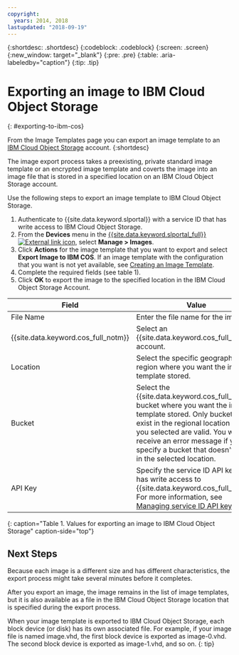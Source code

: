 ```yaml
---
copyright:
  years: 2014, 2018
lastupdated: "2018-09-19"
---
```


{:shortdesc: .shortdesc}
{:codeblock: .codeblock}
{:screen: .screen}
{:new_window: target="_blank"}
{:pre: .pre}
{:table: .aria-labeledby="caption"}
{:tip: .tip}

# Exporting an image to IBM Cloud Object Storage
{: #exporting-to-ibm-cos}

From the Image Templates page you can export an image template to an [IBM Cloud Object Storage](/docs/services/cloud-object-storage/about-cos.html) account. 
{:shortdesc}

The image export process takes a preexisting, private standard image template or an encrypted image template and coverts the image into an 
image file that is stored in a specified location on an IBM Cloud Object Storage account. 

Use the following steps to export an image template to IBM Cloud Object Storage.

1. Authenticate to {{site.data.keyword.slportal}} with a service ID that has write access to IBM Cloud Object Storage.
2. From the **Devices** menu in the [{{site.data.keyword.slportal_full}} ![External link icon](../../icons/launch-glyph.svg "External link icon")](https://control.softlayer.com/), select **Manage > Images**.
3. Click **Actions** for the image template that you want to export and select **Export Image to IBM COS**. If an image template with the configuration that you want is not yet 
available, see [Creating an Image Template](create-standard-image.html).
4. Complete the required fields (see table 1). 
5. Click **OK** to export the image to the specified location in the IBM Cloud Object Storage Account. 

| Field | Value |
| ----- | ----- |
| File Name | Enter the file name for the image. |
| {{site.data.keyword.cos_full_notm}} | Select an {{site.data.keyword.cos_full_notm}} account. |
| Location | Select the specific geographic region where you want the image template stored. | 
| Bucket | Select the {{site.data.keyword.cos_full_notm}} bucket where you want the image template stored. Only buckets that exist in the regional location that you selected are valid. You will receive an error message if you specify a bucket that doesn't exist in the selected location. |
| API Key | Specify the service ID API key that has write access to {{site.data.keyword.cos_full_notm}}. For more information, see [Managing service ID API keys](/docs/iam/serviceid_keys.html). |
{: caption="Table 1. Values for exporting an image to IBM Cloud Object Storage" caption-side="top"}

## Next Steps
Because each image is a different size and has different characteristics, the export process might take several minutes before it completes. 

After you export an image, the image remains in the list of image templates, but it is also available as a file in the IBM Cloud Object Storage location that is specified during the export process. 

When your image template is exported to IBM Cloud Object Storage, each block device (or disk) has its own associated file. For example, if your image file is named image.vhd, the first block device is exported as image-0.vhd. The second block device is exported as image-1.vhd, and so on. 
{: tip}

